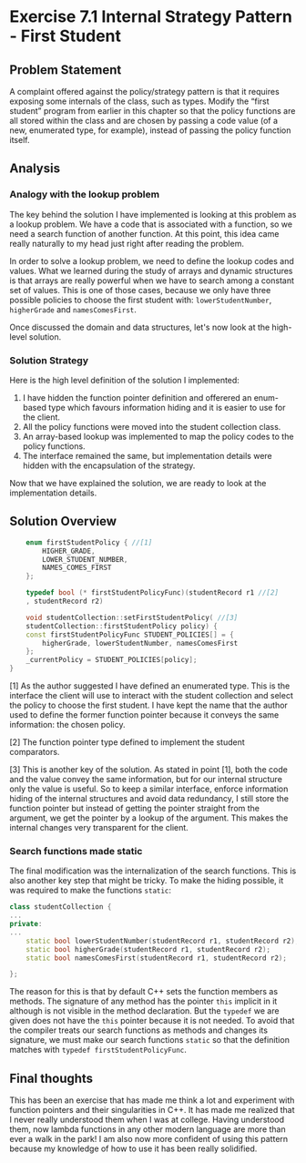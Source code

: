 # Exercise 7.1 Internal Strategy Pattern - First Student

## Problem Statement

A complaint offered against the policy/strategy pattern is that it requires
exposing some internals of the class, such as types. Modify the “first student”
program from earlier in this chapter so that the policy functions are all
stored within the class and are chosen by passing a code value (of a new,
enumerated type, for example), instead of passing the policy function itself.

## Analysis

### Analogy with the lookup problem

The key behind the solution I have implemented is looking at this problem as a
lookup problem. We have a code that is associated with a function, so we need a
search function of another function. At this point, this idea came really
naturally to my head just right after reading the problem.

In order to solve a lookup problem, we need to define the lookup codes and
values. What we learned during the study of arrays and dynamic structures
is that arrays are really powerful when we have to search among a
constant set of values. This is one of those cases, because we only have three
possible policies to choose the first student with: `lowerStudentNumber`,
`higherGrade` and `namesComesFirst`.

Once discussed the domain and data structures, let's now look at the high-level
solution.

### Solution Strategy

Here is the high level definition of the solution I implemented:

1. I have hidden the function pointer definition and offerered an enum-based
type which favours information hiding and it is easier to use for the client.
2. All the policy functions were moved into the student collection class.
3. An array-based lookup was implemented to map the policy codes to the policy
functions.
4. The interface remained the same, but implementation details were hidden with
the encapsulation of the strategy.

Now that we have explained the solution, we are ready to look at the
implementation details.

## Solution Overview

```cpp
    enum firstStudentPolicy { //[1]
        HIGHER_GRADE, 
        LOWER_STUDENT_NUMBER, 
        NAMES_COMES_FIRST
    };

    typedef bool (* firstStudentPolicyFunc)(studentRecord r1 //[2]
    , studentRecord r2)

    void studentCollection::setFirstStudentPolicy( //[3]
    studentCollection::firstStudentPolicy policy) {
    const firstStudentPolicyFunc STUDENT_POLICIES[] = {
        higherGrade, lowerStudentNumber, namesComesFirst
    };
    _currentPolicy = STUDENT_POLICIES[policy];
}
```

[1] As the author suggested I have defined an enumerated type. This is the
interface the client will use to interact with the student collection and select
the policy to choose the first student. I have kept the name that the author
used to define the former function pointer because it conveys the same
information: the chosen policy.

[2] The function pointer type defined to implement the student comparators.

[3] This is another key of the solution. As stated in point [1], both the code
and the value convey the same information, but for our internal structure only
the value is useful. So to keep a similar interface, enforce
information hiding of the internal structures and avoid data redundancy, I still
store the function pointer but instead of getting the pointer straight from the
argument, we get the pointer by a lookup of the argument. This makes the
internal changes very transparent for the client.

### Search functions made static

The final modification was the internalization of the search functions. This is
also another key step that might be tricky. To make the hiding possible, it was
required to make the functions `static`:

```cpp
class studentCollection {
...
private:
...
    static bool lowerStudentNumber(studentRecord r1, studentRecord r2);
    static bool higherGrade(studentRecord r1, studentRecord r2);
    static bool namesComesFirst(studentRecord r1, studentRecord r2);

};
```

The reason for this is that by default C++ sets the function members as
methods. The signature of any method has the pointer `this` implicit in it
although is not visible in the method declaration. But the `typedef` we are
given does not have the `this` pointer because it is not needed.
To avoid that the compiler treats our search functions as methods and changes
its signature, we must make our search functions `static` so that the definition
matches with `typedef firstStudentPolicyFunc`.

## Final thoughts

This has been an exercise that has made me think a lot and experiment with
function pointers and their singularities in C++. It has made me realized that I
never really understood them when I was at college. Having understood them, now
lambda functions in any other modern language are more than ever a walk in the
park! I am also now more confident of using this pattern because my knowledge
of how to use it has been really solidified.
